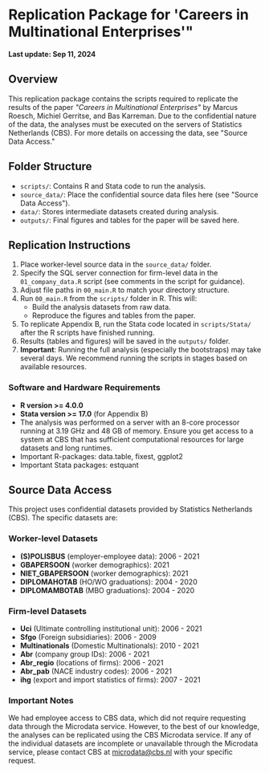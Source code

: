 # Replication Package for 'Careers in Multinational Enterprises'"

**Last update: Sep 11, 2024**

## Overview

This replication package contains the scripts required to replicate the results of the paper *"Careers in Multinational Enterprises"* by Marcus Roesch, Michiel Gerritse, and Bas Karreman. Due to the confidential nature of the data, the analyses must be executed on the servers of Statistics Netherlands (CBS). For more details on accessing the data, see "Source Data Access."

## Folder Structure

- `scripts/`: Contains R and Stata code to run the analysis.
- `source_data/`: Place the confidential source data files here (see "Source Data Access").
- `data/`: Stores intermediate datasets created during analysis.
- `outputs/`: Final figures and tables for the paper will be saved here.

## Replication Instructions

1. Place worker-level source data in the `source_data/` folder.
2. Specify the SQL server connection for firm-level data in the `01_company_data.R` script (see comments in the script for guidance).
3. Adjust file paths in `00_main.R` to match your directory structure.
4. Run `00_main.R` from the `scripts/` folder in R. This will:
   - Build the analysis datasets from raw data.
   - Reproduce the figures and tables from the paper.
5. To replicate Appendix B, run the Stata code located in `scripts/Stata/` after the R scripts have finished running.
6. Results (tables and figures) will be saved in the `outputs/` folder.
7. **Important**: Running the full analysis (especially the bootstraps) may take several days. We recommend running the scripts in stages based on available resources.

### Software and Hardware Requirements

- **R version >= 4.0.0**
- **Stata version >= 17.0** (for Appendix B)
- The analysis was performed on a server with an 8-core processor running at 3.19 GHz and 48 GB of memory. Ensure you get access to a system at CBS that has sufficient computational resources for large datasets and long runtimes.
- Important R-packages: data.table, fixest, ggplot2 
- Important Stata packages: estquant

## Source Data Access

This project uses confidential datasets provided by Statistics Netherlands (CBS). The specific datasets are:

### Worker-level Datasets
- **(S)POLISBUS** (employer-employee data): 2006 - 2021
- **GBAPERSOON** (worker demographics): 2021
- **NIET_GBAPERSOON** (worker demographics): 2021
- **DIPLOMAHOTAB** (HO/WO graduations): 2004 - 2020
- **DIPLOMAMBOTAB** (MBO graduations): 2004 - 2020

### Firm-level Datasets
- **Uci** (Ultimate controlling institutional unit): 2006 - 2021
- **Sfgo** (Foreign subsidiaries): 2006 - 2009
- **Multinationals** (Domestic Multinationals): 2010 - 2021
- **Abr** (company group IDs): 2006 - 2021
- **Abr_regio** (locations of firms): 2006 - 2021
- **Abr_pab** (NACE industry codes): 2006 - 2021
- **ihg** (export and import statistics of firms): 2007 - 2021

### Important Notes

We had employee access to CBS data, which did not require requesting data through the Microdata service. However, to the best of our knowledge, the analyses can be replicated using the CBS Microdata service. If any of the individual datasets are incomplete or unavailable through the Microdata service, please contact CBS at [microdata@cbs.nl](mailto:microdata@cbs.nl) with your specific request.